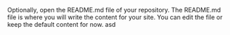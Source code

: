 Optionally, open the README.md file of your repository. The README.md file is where you will write the content for your site. You can edit the file or keep the default content for now.  asd